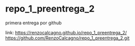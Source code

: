 # repo_1_preentrega_2

primera entrega por github

link: https://renzocalcagno.github.io/repo_1_preentrega_2/
https://github.com/RenzoCalcagno/repo_1_preentrega_2.git
